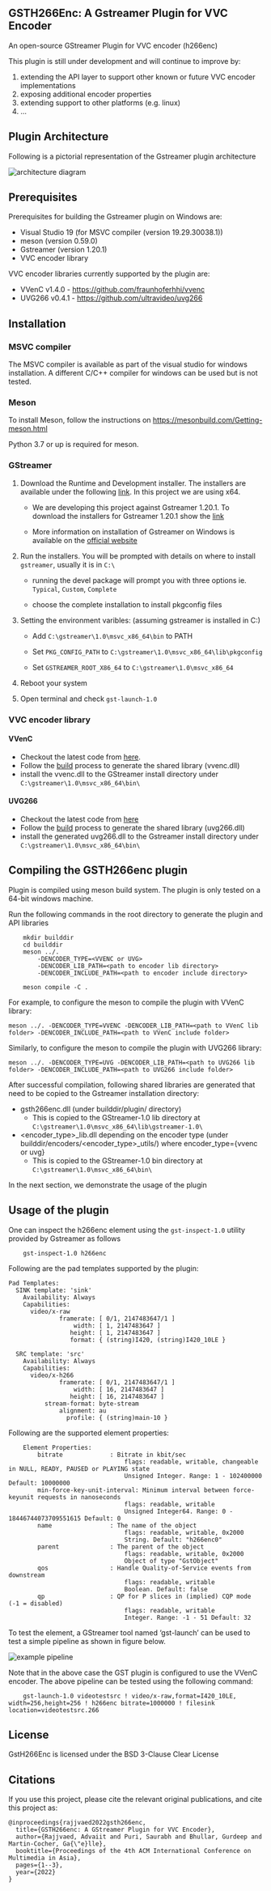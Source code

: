## GSTH266Enc: A Gstreamer Plugin for VVC Encoder
An open-source GStreamer Plugin for VVC encoder (h266enc)

This plugin is still under development and will continue to improve by:

1. extending the API layer to support other known or future VVC encoder implementations
2. exposing additional encoder properties 
3. extending support to other platforms (e.g. linux)
4. ... 

## Plugin Architecture 
Following is a pictorial representation of the Gstreamer plugin architecture

![architecture diagram](/images/architecture.png)

## Prerequisites

Prerequisites for building the Gstreamer plugin on Windows are:

- Visual Studio 19 (for MSVC compiler (version 19.29.30038.1))
- meson (version 0.59.0)
- Gstreamer (version 1.20.1)
- VVC encoder library 

VVC encoder libraries currently supported by the plugin are:
  - VVenC v1.4.0 - https://github.com/fraunhoferhhi/vvenc
  - UVG266 v0.4.1 - https://github.com/ultravideo/uvg266


## Installation

### MSVC compiler
The MSVC compiler is available as part of the visual studio for windows installation. A different C/C++ compiler for windows can be used but is not tested.  

### Meson

To install Meson, follow the instructions on https://mesonbuild.com/Getting-meson.html

Python 3.7 or up is required for meson. 

### GStreamer
1. Download the Runtime and Development installer. The installers are available under the following [link](https://gstreamer.freedesktop.org/data/pkg/windows/). In this project we are using x64.

    - We are developing this project against Gstreamer 1.20.1. To download the installers for Gstreamer 1.20.1 show the [link](https://gstreamer.freedesktop.org/data/pkg/windows/1.20.1/msvc/)

    - More information on installation of Gstreamer on Windows is available on the [official website](https://gstreamer.freedesktop.org/documentation/installing/on-windows.html#download-and-install-gstreamer-binaries)


2. Run the installers. You will be prompted with details on where to install `gstreamer`, usually it is in `C:\`

    - running the devel package will prompt you with three options ie. `Typical`, `Custom`, `Complete` 

    - choose the complete installation to install pkgconfig files 


3. Setting the environment varibles: (assuming gstreamer is installed in C:\)

    - Add `C:\gstreamer\1.0\msvc_x86_64\bin` to PATH

    - Set `PKG_CONFIG_PATH` to `C:\gstreamer\1.0\msvc_x86_64\lib\pkgconfig` 

    - Set `GSTREAMER_ROOT_X86_64` to `C:\gstreamer\1.0\msvc_x86_64`


4. Reboot your system

5. Open terminal and check `gst-launch-1.0`

### VVC encoder library

#### VVenC
- Checkout the latest code from [here](https://github.com/fraunhoferhhi/vvenc). 
- Follow the [build](https://github.com/fraunhoferhhi/vvenc/wiki/Build) process to generate the shared library (vvenc.dll)
- install the vvenc.dll to the GStreamer install directory under `C:\gstreamer\1.0\msvc_x86_64\bin\`

#### UVG266
- Checkout the latest code from [here](https://github.com/ultravideo/uvg266)
- Follow the [build](https://github.com/ultravideo/uvg266#compiling-uvg266) process to generate the shared library (uvg266.dll)
- install the generated uvg266.dll to the Gstreamer install directory under `C:\gstreamer\1.0\msvc_x86_64\bin\`


## Compiling the GSTH266enc plugin

Plugin is compiled using meson build system. The plugin is only tested on a 64-bit windows machine. 

Run the following commands in the root directory to generate the plugin and API libraries

```
    mkdir builddir
    cd builddir
    meson ../. 
        -DENCODER_TYPE=<VVENC or UVG>
        -DENCODER_LIB_PATH=<path to encoder lib directory>
        -DENCODER_INCLUDE_PATH=<path to encoder include directory>
        
    meson compile -C .
```

For example, to configure the meson to compile the plugin with VVenC library: 
```
meson ../. -DENCODER_TYPE=VVENC -DENCODER_LIB_PATH=<path to VVenC lib folder> -DENCODER_INCLUDE_PATH=<path to VVenC include folder>
```

Similarly, to configure the meson to compile the plugin with UVG266 library: 
```
meson ../. -DENCODER_TYPE=UVG -DENCODER_LIB_PATH=<path to UVG266 lib folder> -DENCODER_INCLUDE_PATH=<path to UVG266 include folder>
```

After successful compilation, following shared libraries are generated that need to be copied to the Gstreamer installation directory:
- gsth266enc.dll (under builddir/plugin/ directory)
    - This is copied to the GStreamer-1.0 lib directory at `C:\gstreamer\1.0\msvc_x86_64\lib\gstreamer-1.0\`
- <encoder_type>_lib.dll depending on the encoder type (under builddir/encoders/<encoder_type>_utils/) where encoder_type={vvenc or uvg}
    - This is copied to the GStreamer-1.0 bin directory at `C:\gstreamer\1.0\msvc_x86_64\bin\`

In the next section, we demonstrate the usage of the plugin

## Usage of the plugin

One can inspect the h266enc element using the `gst-inspect-1.0` utility provided by Gstreamer as follows

```
    gst-inspect-1.0 h266enc
```
Following are the pad templates supported by the plugin:

```
Pad Templates:
  SINK template: 'sink'
    Availability: Always
    Capabilities:
      video/x-raw
              framerate: [ 0/1, 2147483647/1 ]
                  width: [ 1, 2147483647 ]
                 height: [ 1, 2147483647 ]
                 format: { (string)I420, (string)I420_10LE }

  SRC template: 'src'
    Availability: Always
    Capabilities:
      video/x-h266
              framerate: [ 0/1, 2147483647/1 ]
                  width: [ 16, 2147483647 ]
                 height: [ 16, 2147483647 ]
          stream-format: byte-stream
              alignment: au
                profile: { (string)main-10 }

```

Following are the supported element properties:
```
    Element Properties:
        bitrate             : Bitrate in kbit/sec
                                flags: readable, writable, changeable in NULL, READY, PAUSED or PLAYING state
                                Unsigned Integer. Range: 1 - 102400000 Default: 10000000
        min-force-key-unit-interval: Minimum interval between force-keyunit requests in nanoseconds
                                flags: readable, writable
                                Unsigned Integer64. Range: 0 - 18446744073709551615 Default: 0
        name                : The name of the object
                                flags: readable, writable, 0x2000
                                String. Default: "h266enc0"
        parent              : The parent of the object
                                flags: readable, writable, 0x2000
                                Object of type "GstObject"
        qos                 : Handle Quality-of-Service events from downstream
                                flags: readable, writable
                                Boolean. Default: false
        qp                  : QP for P slices in (implied) CQP mode (-1 = disabled)
                                flags: readable, writable
                                Integer. Range: -1 - 51 Default: 32

```


To test the element, a GStreamer tool named ‘gst-launch’ can be used to test a simple pipeline as shown in figure below. 

![example pipeline](/images/example-pipeline.png)

Note that in the above case the GST plugin is configured to use the VVenC encoder. The above pipeline can be tested using the following command:

```
    gst-launch-1.0 videotestsrc ! video/x-raw,format=I420_10LE, width=256,height=256 ! h266enc bitrate=1000000 ! filesink   location=videotestsrc.266
```


## License
GstH266Enc is licensed under the BSD 3-Clause Clear License

## Citations
If you use this project, please cite the relevant original publications, and cite this project as:

```
@inproceedings{rajjvaed2022gsth266enc,
  title={GSTH266enc: A GStreamer Plugin for VVC Encoder},
  author={Rajjvaed, Advaiit and Puri, Saurabh and Bhullar, Gurdeep and Martin-Cocher, Ga{\"e}lle},
  booktitle={Proceedings of the 4th ACM International Conference on Multimedia in Asia},
  pages={1--3},
  year={2022}
}
```






